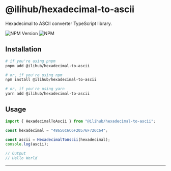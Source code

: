 # @ilihub/hexadecimal-to-ascii

Hexadecimal to ASCII converter TypeScript library.

![NPM Version](https://img.shields.io/npm/v/%40ilihub%2Fhexadecimal-to-ascii?color=33cd56&logo=npm)
![NPM](https://img.shields.io/npm/l/%40ilihub%2Fhexadecimal-to-ascii)

## Installation

```bash
# if you're using pnpm
pnpm add @ilihub/hexadecimal-to-ascii

# or, if you're using npm
npm install @ilihub/hexadecimal-to-ascii

# or, if you're using yarn
yarn add @ilihub/hexadecimal-to-ascii
```

## Usage

```javascript
import { HexadecimalToAscii } from "@ilihub/hexadecimal-to-ascii";

const hexadecimal = "48656C6C6F20576F726C64";

const ascii = HexadecimalToAscii(hexadecimal);
console.log(ascii);

// Output
// Hello World
```

---
